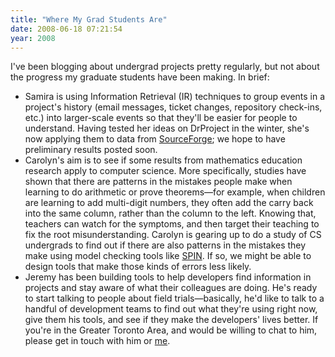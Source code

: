 ```yaml
---
title: "Where My Grad Students Are"
date: 2008-06-18 07:21:54
year: 2008
---
```

I've been blogging about undergrad projects pretty regularly, but not about the progress my graduate students have been making.  In brief:
<ul>
  <li>Samira is using Information Retrieval (IR) techniques to group events in a project's history (email messages, ticket changes, repository check-ins, etc.) into larger-scale events so that they'll be easier for people to understand. Having tested her ideas on DrProject in the winter,  she's now applying them to data from <a href="http://www.sourceforge.net">SourceForge</a>; we hope to have preliminary results posted soon.</li>
  <li>Carolyn's aim is to see if some results from mathematics education research apply to computer science. More specifically, studies have shown that there are patterns in the mistakes people make when learning to do arithmetic or prove theorems—for example, when children are learning to add multi-digit numbers, they often add the carry back into the same column, rather than the column to the left. Knowing that, teachers can watch for the symptoms, and then target their teaching to fix the root misunderstanding. Carolyn is gearing up to do a study of CS undergrads to find out if there are also patterns in the mistakes they make using model checking tools like <a href="http://spinroot.com/spin/whatispin.html">SPIN</a>. If so, we might be able to design tools that make those kinds of errors less likely.</li>
  <li>Jeremy has been building tools to help developers find information in projects and stay aware of what their colleagues are doing. He's ready to start talking to people about field trials—basically, he'd like to talk to a handful of development teams to find out what they're using right now, give them his tools, and see if they make the developers' lives better. If you're in the Greater Toronto Area, and would be willing to chat to him, please get in touch with him or <a href="mailto:{{site.author.email}}">me</a>.</li>
</ul>
